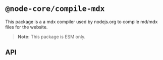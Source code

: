 # `@node-core/compile-mdx`

This package is a a mdx compiler used by nodejs.org to compile md/mdx files for the website.

> **Note:** This package is ESM only.

## API

<!--
@augustin-note: add api when package is ready
-->
